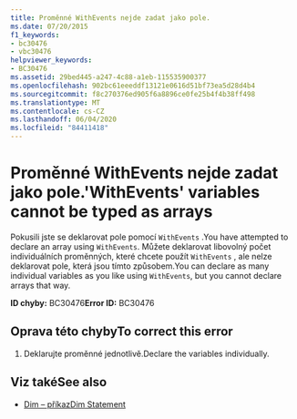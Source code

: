 ```yaml
---
title: Proměnné WithEvents nejde zadat jako pole.
ms.date: 07/20/2015
f1_keywords:
- bc30476
- vbc30476
helpviewer_keywords:
- BC30476
ms.assetid: 29bed445-a247-4c88-a1eb-115535900377
ms.openlocfilehash: 902bc61eeeddf13121e0616d51bf73ea5d28d4b4
ms.sourcegitcommit: f8c270376ed905f6a8896ce0fe25b4f4b38ff498
ms.translationtype: MT
ms.contentlocale: cs-CZ
ms.lasthandoff: 06/04/2020
ms.locfileid: "84411418"
---
```

# <a name="withevents-variables-cannot-be-typed-as-arrays"></a><span data-ttu-id="b1e96-102">Proměnné WithEvents nejde zadat jako pole.</span><span class="sxs-lookup"><span data-stu-id="b1e96-102">'WithEvents' variables cannot be typed as arrays</span></span>
<span data-ttu-id="b1e96-103">Pokusili jste se deklarovat pole pomocí `WithEvents` .</span><span class="sxs-lookup"><span data-stu-id="b1e96-103">You have attempted to declare an array using `WithEvents`.</span></span> <span data-ttu-id="b1e96-104">Můžete deklarovat libovolný počet individuálních proměnných, které chcete použít `WithEvents` , ale nelze deklarovat pole, která jsou tímto způsobem.</span><span class="sxs-lookup"><span data-stu-id="b1e96-104">You can declare as many individual variables as you like using `WithEvents`, but you cannot declare arrays that way.</span></span>  
  
 <span data-ttu-id="b1e96-105">**ID chyby:** BC30476</span><span class="sxs-lookup"><span data-stu-id="b1e96-105">**Error ID:** BC30476</span></span>  
  
## <a name="to-correct-this-error"></a><span data-ttu-id="b1e96-106">Oprava této chyby</span><span class="sxs-lookup"><span data-stu-id="b1e96-106">To correct this error</span></span>  
  
1. <span data-ttu-id="b1e96-107">Deklarujte proměnné jednotlivě.</span><span class="sxs-lookup"><span data-stu-id="b1e96-107">Declare the variables individually.</span></span>  
  
## <a name="see-also"></a><span data-ttu-id="b1e96-108">Viz také</span><span class="sxs-lookup"><span data-stu-id="b1e96-108">See also</span></span>

- [<span data-ttu-id="b1e96-109">Dim – příkaz</span><span class="sxs-lookup"><span data-stu-id="b1e96-109">Dim Statement</span></span>](../language-reference/statements/dim-statement.md)

